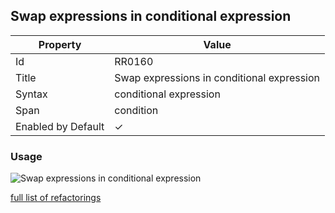 ## Swap expressions in conditional expression

| Property           | Value                                      |
| ------------------ | ------------------------------------------ |
| Id                 | RR0160                                     |
| Title              | Swap expressions in conditional expression |
| Syntax             | conditional expression                     |
| Span               | condition                                  |
| Enabled by Default | &#x2713;                                   |

### Usage

![Swap expressions in conditional expression](../../images/refactorings/SwapExpressionsInConditionalExpression.png)

[full list of refactorings](Refactorings.md)